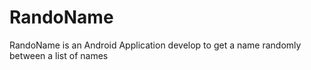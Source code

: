 # RandoName
RandoName is an Android Application develop to get a name randomly between a list of names
